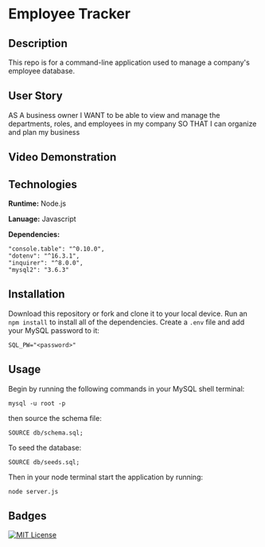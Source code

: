 # Employee Tracker

## Description
This repo is for a command-line application used to manage a company's employee database. 

## User Story 
AS A business owner
I WANT to be able to view and manage the departments, roles, and employees in my company
SO THAT I can organize and plan my business

## Video Demonstration 
<!-- https://drive.google.com/file/d/1na6jlH68PWwrLA7c1tLm_MictMdoprtQ/view -->

## Technologies 

**Runtime:** Node.js

**Lanuage:** Javascript

**Dependencies:** 

    "console.table": "^0.10.0",
    "dotenv": "^16.3.1",
    "inquirer": "^8.0.0",
    "mysql2": "3.6.3"

## Installation

Download this repository or fork and clone it to your local device.
Run an `npm install` to install all of the dependencies.
Create a `.env` file and add your MySQL password to it:
```
SQL_PW="<password>"
```
## Usage

Begin by running the following commands in your MySQL shell terminal:
```
mysql -u root -p
```
then source the schema file:
```
SOURCE db/schema.sql;
```
To seed the database:
```
SOURCE db/seeds.sql;
```
Then in your node terminal start the application by running:
```
node server.js
```

## Badges

[![MIT License](https://img.shields.io/badge/License-MIT-green.svg)](https://choosealicense.com/licenses/mit/)